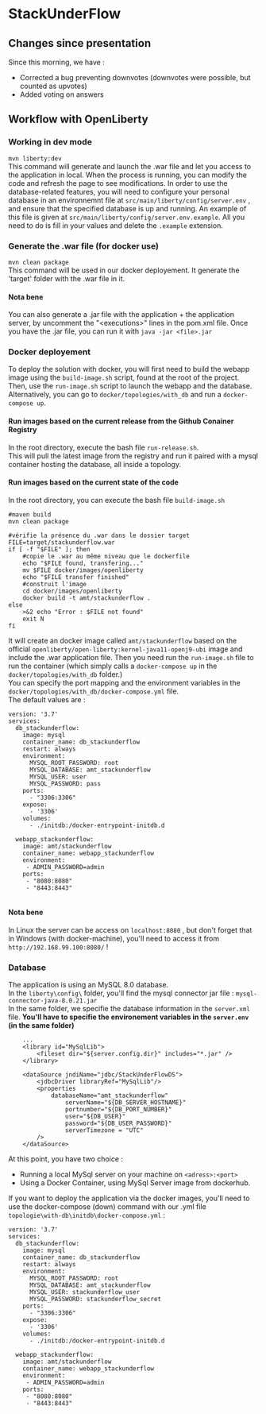 # StackUnderFlow

## Changes since presentation
Since this morning, we have :
- Corrected a bug preventing downvotes (downvotes were possible, but counted as upvotes)
- Added voting on answers

## Workflow with OpenLiberty

### Working in dev mode
```mvn liberty:dev``` </br>
This command will generate and launch the .war file and let you access to the application in local. When the process is running, you can modify the code and refresh the page to see modifications. In order to use the database-related features, you will need to configure your personal database in an environnemnt file at `src/main/liberty/config/server.env` , and ensure that the specified database is up and running. An example of this file is given at `src/main/liberty/config/server.env.example`. All you need to do is fill in your values and delete the `.example` extension.

### Generate the .war file (for docker use)
```mvn clean package``` </br>
This command will be used in our docker deployement. It generate the 'target' folder with the .war file in it.
#### Nota bene
You can also generate a .jar file with the application + the application server, by uncomment the "\<executions\>" lines in the pom.xml file. Once you have the .jar file, you can run it with ```java -jar <file>.jar``` 

### Docker deployement
To deploy the solution with docker, you will first need to build the webapp image using the `build-image.sh` script, found at the root of the project. Then, use the ```run-image.sh``` script to launch the webapp and the database. Alternatively, you can go to `docker/topologies/with_db` and run a ```docker-compose up```.


#### Run images based on the current release from the Github Conainer Registry

In the root directory, execute the bash file `run-release.sh`.  
This will pull the latest image from the registry and run it paired with a mysql container hosting the database, all inside a topology.  


#### Run images based on the current state of the code

In the root directory, you can execute the bash file `build-image.sh`
```
#maven build
mvn clean package

#vérifie la présence du .war dans le dossier target
FILE=target/stackunderflow.war
if [ -f "$FILE" ]; then
    #copie le .war au même niveau que le dockerfile
    echo "$FILE found, transfering..."
    mv $FILE docker/images/openliberty
    echo "$FILE transfer finished"
    #construit l'image
    cd docker/images/openliberty
    docker build -t amt/stackunderflow .
else 
    >&2 echo "Error : $FILE not found"
    exit N
fi

```

It will create an docker image called `amt/stackunderflow` based on the official `openliberty/open-liberty:kernel-java11-openj9-ubi` image and include the .war application file.
Then you need run the `run-image.sh` file to run the container (which simply calls a `docker-compose up` in the `docker/topologies/with_db` folder.) <br/>
You can specify the port mapping and the environment variables in the `docker/topologies/with_db/docker-compose.yml` file. <br/>
The default values are :
```
version: '3.7'
services:
  db_stackunderflow:
    image: mysql
    container_name: db_stackunderflow
    restart: always
    environment:
      MYSQL_ROOT_PASSWORD: root
      MYSQL_DATABASE: amt_stackunderflow
      MYSQL_USER: user
      MYSQL_PASSWORD: pass
    ports:
      - "3306:3306"
    expose:
      - '3306'
    volumes:
      - ./initdb:/docker-entrypoint-initdb.d

  webapp_stackunderflow:
    image: amt/stackunderflow
    container_name: webapp_stackunderflow
    environment:
     - ADMIN_PASSWORD=admin
    ports:
     - "8080:8080"
     - "8443:8443"


```

#### Nota bene
In Linux the server can be access on `localhost:8080` , but don't forget that in Windows (with docker-machine), you'll need to access it from `http://192.168.99.100:8080/` !

### Database

The application is using an MySQL 8.0 database. <br/>
In the `liberty\config\` folder, you'll find the mysql connector jar file : `mysql-connector-java-8.0.21.jar` <br />
In the same folder, we specifie the database information in the `server.xml` file.
**You'll have to specifie the environement variables in the `server.env` (in the same folder)**
```
    ... 
    <library id="MySqlLib">
        <fileset dir="${server.config.dir}" includes="*.jar" />
    </library>

    <dataSource jndiName="jdbc/StackUnderFlowDS">
        <jdbcDriver libraryRef="MySqlLib"/>
        <properties
            databaseName="amt_stackunderflow"
                serverName="${DB_SERVER_HOSTNAME}"
                portnumber="${DB_PORT_NUMBER}"
                user="${DB_USER}"
                password="${DB_USER_PASSWORD}"
                serverTimezone = "UTC"
        />
    </dataSource>
 ```

At this point, you have two choice : 
- Running a local MySql server on your machine on `<adress>:<port>`
- Using a Docker Container, using MySql Server image from dockerhub.

If you want to deploy the application via the docker images, you'll need to use the docker-compose (down) command with our .yml file 
`topologie\with-db\initdb\docker-compose.yml` :
```
version: '3.7'
services:
  db_stackunderflow:
    image: mysql
    container_name: db_stackunderflow
    restart: always
    environment:
      MYSQL_ROOT_PASSWORD: root
      MYSQL_DATABASE: amt_stackunderflow
      MYSQL_USER: stackunderflow_user
      MYSQL_PASSWORD: stackunderflow_secret
    ports:
      - "3306:3306"
    expose:
      - '3306'
    volumes:
      - ./initdb:/docker-entrypoint-initdb.d

  webapp_stackunderflow:
    image: amt/stackunderflow
    container_name: webapp_stackunderflow
    environment:
     - ADMIN_PASSWORD=admin
    ports:
     - "8080:8080"
     - "8443:8443"
```
